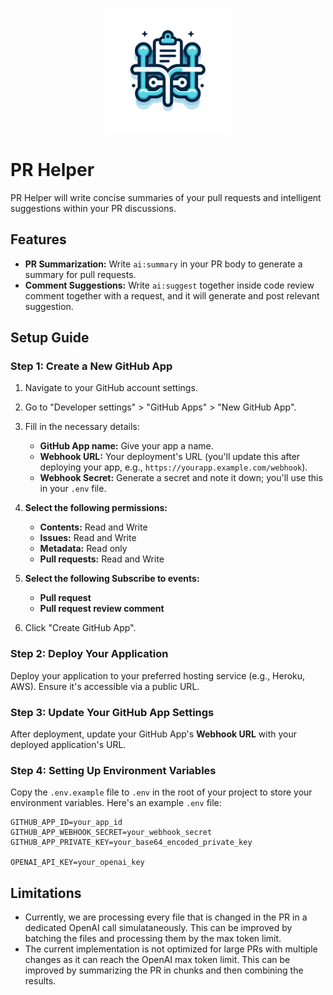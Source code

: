 <p align="center">
  <img src="./logo.png" alt="PR Helper Logo" width="200" height="200">
</p>

# PR Helper

PR Helper will write concise summaries of your pull requests and intelligent suggestions within your PR discussions.

## Features

- **PR Summarization:** Write `ai:summary` in your PR body to generate a summary for pull requests.
- **Comment Suggestions:** Write `ai:suggest` together inside code review comment together with a request, and it will generate and post relevant suggestion.

## Setup Guide

### Step 1: Create a New GitHub App

1. Navigate to your GitHub account settings.
2. Go to "Developer settings" > "GitHub Apps" > "New GitHub App".
3. Fill in the necessary details:
   - **GitHub App name:** Give your app a name.
   - **Webhook URL:** Your deployment's URL (you'll update this after deploying your app, e.g., `https://yourapp.example.com/webhook`).
   - **Webhook Secret:** Generate a secret and note it down; you'll use this in your `.env` file.
   
4. **Select the following permissions:**
   - **Contents:** Read and Write
   - **Issues:** Read and Write
   - **Metadata:** Read only
   - **Pull requests:** Read and Write

5. **Select the following Subscribe to events:**
   - **Pull request**
   - **Pull request review comment**

6. Click "Create GitHub App".

### Step 2: Deploy Your Application

Deploy your application to your preferred hosting service (e.g., Heroku, AWS). Ensure it's accessible via a public URL.

### Step 3: Update Your GitHub App Settings

After deployment, update your GitHub App's **Webhook URL** with your deployed application's URL.

### Step 4: Setting Up Environment Variables

Copy the `.env.example` file to `.env` in the root of your project to store your environment variables. Here's an example `.env` file:

```env
GITHUB_APP_ID=your_app_id
GITHUB_APP_WEBHOOK_SECRET=your_webhook_secret
GITHUB_APP_PRIVATE_KEY=your_base64_encoded_private_key

OPENAI_API_KEY=your_openai_key
```

## Limitations
- Currently, we are processing every file that is changed in the PR in a dedicated OpenAI call simulataneously. This can be improved by batching the files and processing them by the max token limit.
- The current implementation is not optimized for large PRs with multiple changes as it can reach the OpenAI max token limit. This can be improved by summarizing the PR in chunks and then combining the results.